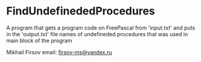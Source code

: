 # FindUndefinededProcedures
A program that gets a program code on FreePascal from 'input.txt' and puts in the 'output.txt' file names of undefineded procedures that was used in main block of the program

Mikhail Firsov
email: firsov-ms@yandex.ru
